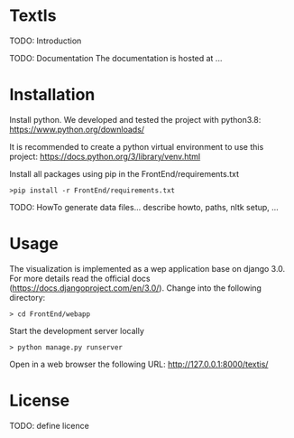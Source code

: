 # TextIs
TODO: Introduction

TODO: Documentation
The documentation is hosted at ...

# Installation
Install python. We developed and tested the project with python3.8:
https://www.python.org/downloads/

It is recommended to create a python virtual environment to use this project:
https://docs.python.org/3/library/venv.html

Install all packages using pip in the FrontEnd/requirements.txt
```
>pip install -r FrontEnd/requirements.txt 
```

TODO: HowTo generate data files...
describe howto, paths, nltk setup, ...

# Usage
The visualization is implemented as a wep application base on django 3.0. For more details read the official docs (https://docs.djangoproject.com/en/3.0/).
Change into the following directory:
```
> cd FrontEnd/webapp
```
Start the development server locally
```
> python manage.py runserver
```
Open in a web browser the following URL:
http://127.0.0.1:8000/textis/

# License
TODO: define licence
